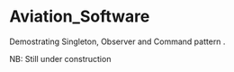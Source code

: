 # Aviation_Software
 Demostrating Singleton, Observer and Command pattern . 
 
 NB: Still under construction
